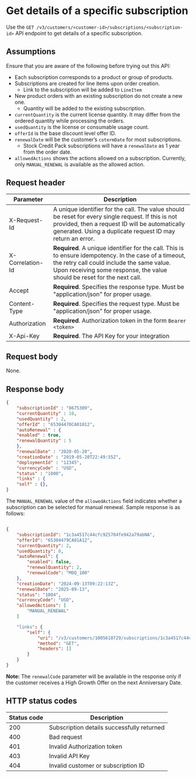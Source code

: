 # Get details of a specific subscription

Use the `GET /v3/customers/<customer-id>/subscriptions/<subscription-id>` API endpoint to get details of a specific subscription.

## Assumptions

Ensure that you are aware of the following before trying out this API:

- Each subscription corresponds to a product or group of products.
- Subscriptions are created for line items upon order creation.
  - Link to the subscription will be added to `LineItem`
- New product orders with an existing subscription do not create a new one.
  - Quantity will be added to the existing subscription.
- `currentQuantity` is the current license quantity. It may differ from the ordered quantity while processing the orders.
- `usedQuantity` is the license or consumable usage count.
- `offerId` is the base discount level offer ID.
- `renewalDate` will be the customer’s `cotermDate` for most subscriptions.
  - Stock Credit Pack subscriptions will have a `renewalDate` as 1 year from the order date.
- `allowedActions` shows the actions allowed on a subscription.  Currently, only `MANUAL_RENEWAL` is available as the allowed action.

## Request header

| Parameter        | Description                                                                                                                                                                                                                      |
|------------------|----------------------------------------------------------------------------------------------------------------------------------------------------------------------------------------------------------------------------------|
| X-Request-Id     | A unique identifier for the call. The value should be reset for every single request. If this is not provided, then a request ID will be automatically generated. Using a duplicate request ID may return an error.              |
| X-Correlation-Id | **Required**. A unique identifier for the call. This is to ensure idempotency. In the case of a timeout, the retry call could include the same value. Upon receiving some response, the value should be reset for the next call. |
| Accept           | **Required**. Specifies the response type. Must be "application/json" for proper usage.                                                                                                                                          |
| Content-Type     | **Required**. Specifies the request type. Must be "application/json" for proper usage.                                                                                                                                           |
| Authorization    | **Required**. Authorization token in the form `Bearer <token>`                                                                                                                                                                   |
| X-Api-Key        | **Required**. The API Key for your integration                                                                                                                                                                                   |

## Request body

None.

## Response body

```json
{
    "subscriptionId" : "8675309",
    "currentQuantity" : 10,
    "usedQuantity" : 2,
    "offerId" : "65304470CA01012",
    "autoRenewal" : {
    "enabled" : true,
    "renewalQuantity" : 5
    },
    "renewalDate" : "2020-05-20",
    "creationDate" : "2019-05-20T22:49:55Z",
    "deploymentId" : "12345",
    "currencyCode" : "USD",
    "status" : "1000",
    "links" : {
    "self" : {},
}
```

The `MANUAL_RENEWAL` value of the `allowedActions` field indicates whether a subscription can be selected for manual renewal. Sample response is as follows:

```json

{
    "subscriptionId": "1c3a4517c44cfc925704fe942a79abNA",
    "offerId": "65304479CA01A12",
    "currentQuantity": 2,
    "usedQuantity": 0,
    "autoRenewal": {
        "enabled": false,
        "renewalQuantity": 2,
        "renewalCode": "MOQ_100"
    },
    "creationDate": "2024-09-13T09:22:13Z",
    "renewalDate": "2025-09-13",
    "status": "1004",
    "currencyCode": "USD",
    "allowedActions": [
        "MANUAL_RENEWAL"
    ] 

    "links": {
        "self": {
            "uri": "/v3/customers/1005610729/subscriptions/1c3a4517c44cfc925704fe942a79abNA",
            "method": "GET",
            "headers": []
        }
    }
}

```

**Note:** The `renewalCode` parameter will be available in the response only if the customer receives a High Growth Offer on the next Anniversary Date.

## HTTP status codes

| Status code | Description                                |
|-------------|--------------------------------------------|
| 200         | Subscription details successfully returned |
| 400         | Bad request                                |
| 401         | Invalid Authorization token                |
| 403         | Invalid API Key                            |
| 404         | Invalid customer or subscription ID        |
